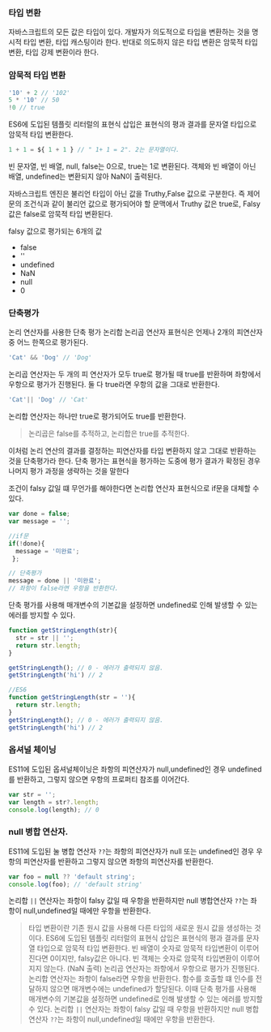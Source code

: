 ### 타입 변환

자바스크립트의 모든 값은 타입이 있다.
개발자가 의도적으로 타입을 변환하는 것을 명시적 타입 변환, 타입 캐스팅이라 한다. 반대로 의도하지 않은 타입 변환은 암묵적 타입 변환, 타입 강제 변환이라 한다.


### 암묵적 타입 변환
```js
'10' + 2 // '102'
5 * '10' // 50
!0 // true
```

ES6에 도입된 템플릿 리터럴의 표현식 삽입은 표현식의 평과 결과를 문자열 타입으로 암묵적 타입 변환한다.
```js
1 + 1 = ${ 1 + 1 } // " 1+ 1 = 2". 2는 문자열이다.
```

빈 문자열, 빈 배열, null, false는 0으로, true는 1로 변환된다.
객체와 빈 배열이 아닌 배열, undefined는 변환되지 않아 NaN이 출력된다.

자바스크립트 엔진은 불리언 타입이 아닌 값을 Truthy,False 값으로 구분한다. 
즉 제어문의 조건식과 같이 불리언 값으로 평가되어야 할 문맥에서 Truthy 값은 true로, Falsy 값은 false로 암묵적 타입 변환된다.

falsy 값으로 평가되는 6개의 값
- false
- ''
- undefined
- NaN
- null
- 0


### 단축평가

논리 연산자를 사용한 단축 평가
논리합 논리곱 연산자 표현식은 언제나 2개의 피연산자 중 어느 한쪽으로 평가된다.
```js
'Cat' && 'Dog' // 'Dog'
```
논리곱 연산자는 두 개의 피 연산자가 모두 true로 평가될 때 true를 반환하며 좌항에서 우항으로 평가가 진행된다.
둘 다 true라면 우항의 값을 그대로 반환한다.


```js
'Cat'|| 'Dog' // 'Cat'
```
논리합 연산자는 하나만 true로 평가되어도 true를 반환한다.

> 논리곱은 false를 추적하고, 논리합은 true를 추적한다.

이처럼 논리 연산의 결과를 결정하는 피연산자를 타입 변환하지 않고 그대로 반환하는 것을 단축평가라 한다.
단축 평가는 표현식을 평가하는 도중에 평가 결과가 확정된 경우 나머지 평가 과정을 생략하는 것을 말한다

조건이 falsy 값일 떄 무언가를 해야한다면 논리합 연산자 표현식으로 if문을 대체할 수 있다.
```js
var done = false;
var message = '';

//if문
if(!done){
  message = '미완료';
 };

// 단축평가
message = done || '미완료';
// 좌항이 false라면 우항을 반환한다.
```

단축 평가를 사용해 매개변수의 기본값을 설정하면 undefined로 인해 발생할 수 있는 에러를 방지할 수 있다.
```js
function getStringLength(str){
  str = str || '';
  return str.length;
}

getStringLength(); // 0 - 에러가 출력되지 않음.
getStringLength('hi') // 2

//ES6
function getStringLength(str = ''){
  return str.length;
}
getStringLength(); // 0 - 에러가 출력되지 않음.
getStringLength('hi') // 2
```

### 옵셔널 체이닝 
ES11에 도입된 옵셔널체이닝은 좌항의 피연산자가 null,undefined인 경우 undefined를 반환하고, 그렇지 않으면 우항의 프로퍼티 참조를 이어간다.
```js
var str = '';
var length = str?.length;
console.log(length); // 0
```

### null 병합 연산자.
ES11에 도입된 눌 병합 연산자 `??`는 좌항의 피연산자가 null 또는 undefined인 경우 우항의 피연산자를 반환하고 그렇지 않으면 좌항의 피연산자를 반환한다.
```js
var foo = null ?? 'default string';
console.log(foo); // 'default string'
```
논리합 `||` 연산자는 좌항이 falsy 값일 때 우항을 반환하지만
null 병합연산자 `??`는 좌항이 null,undefined일 때에만 우항을 반환한다. 


> 타입 변환이란 기존 원시 값을 사용해 다른 타입의 새로운 원시 값을 생성하는 것이다.
ES6에 도입된 템플릿 리터럴의 표현식 삽입은 표현식의 평과 결과를 문자열 타입으로 암묵적 타입 변환한다.
빈 배열이 숫자로 암묵적 타입변환이 이루어진다면 0이지만, falsy값은 아니다.
빈 객체는 숫자로 암묵적 타입변환이 이루어지지 않는다. (NaN 출력)
논리곱 연산자는 좌항에서 우항으로 평가가 진행된다.
논리합 연산자는 좌항이 false라면 우항을 반환한다.
함수를 호출할 떄 인수를 전달하지 않으면 매개변수에는 undefined가 할당된다. 이때 단축 평가를 사용해 매개변수의 기본값을 설정하면 undefined로 인해 발생할 수 있는 에러를 방지할 수 있다.
논리합 `||` 연산자는 좌항이 falsy 값일 때 우항을 반환하지만
null 병합연산자 `??`는 좌항이 null,undefined일 때에만 우항을 반환한다. 